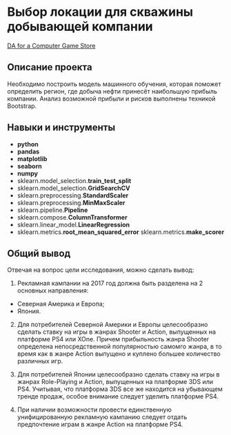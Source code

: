 # Выбор локации для скважины добывающей компании

[DA for a Computer Game Store](https://github.com/allenbext/Portfolio/tree/main/DA%20for%20a%20Computer%20Game%20Store%20)

## Описание проекта

Необходимо построить модель машинного обучения, которая поможет определить регион, где добыча нефти принесёт наибольшую прибыль компании. Анализ возможной прибыли и рисков выполнены техникой Bootstrap.

## Навыки и инструменты

- **python**
- **pandas**
- **matplotlib**
- **seaborn** 
- **numpy**
- sklearn.model_selection.**train_test_split**
- sklearn.model_selection.**GridSearchCV**
- sklearn.preprocessing.**StandardScaler**
- sklearn.preprocessing.**MinMaxScaler**
- sklearn.pipeline.**Pipeline**
- sklearn.compose.**ColumnTransformer**
- sklearn.linear_model.**LinearRegression**
- sklearn.metrics.**root_mean_squared_error**
  sklearn.metrics.**make_scorer**


## Общий вывод

Отвечая на вопрос цели исследования, можно сделать вывод:

1. Рекламная кампании на 2017 год должна быть разделена на 2 основных направления:

- Северная Америка и Европа;
- Япония.
2. Для потребителей Северной Америки и Европы целесообразно сделать ставку на игры в жанрах Shooter и Action, выпущенных на платформе PS4 или XOne. Причем прибыльность жанра Shooter определена непосредственной популярностью самомго жанра, в то время как в жанре Action выпущено и куплено большее количество различных игр.

3. Для потребителей Японии целесообразно сделать ставку на игры в жанрах Role-Playing и Action, выпущенных на платформе 3DS или PS4. Учитывая, что платформа 3DS все же находится на убывающем тренде продаж, особое внимание следует уделить платформе PS4.

4. При наличии возможности провести единственную унифицированную рекламную кампанию следует отдать предпочтение играм в жанре Action на платформе PS4.


